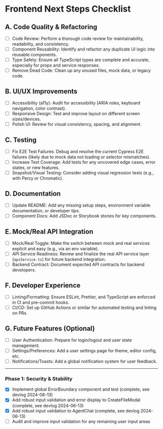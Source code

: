 # Frontend Next Steps Checklist

## A. Code Quality & Refactoring
- [ ] Code Review: Perform a thorough code review for maintainability, readability, and consistency.
- [ ] Component Reusability: Identify and refactor any duplicate UI logic into reusable components.
- [ ] Type Safety: Ensure all TypeScript types are complete and accurate, especially for props and service responses.
- [ ] Remove Dead Code: Clean up any unused files, mock data, or legacy code.

## B. UI/UX Improvements
- [ ] Accessibility (a11y): Audit for accessibility (ARIA roles, keyboard navigation, color contrast).
- [ ] Responsive Design: Test and improve layout on different screen sizes/devices.
- [ ] Polish UI: Review for visual consistency, spacing, and alignment.

## C. Testing
- [ ] Fix E2E Test Failures: Debug and resolve the current Cypress E2E failures (likely due to mock data not loading or selector mismatches).
- [ ] Increase Test Coverage: Add tests for any uncovered edge cases, error states, or new features.
- [ ] Snapshot/Visual Testing: Consider adding visual regression tests (e.g., with Percy or Chromatic).

## D. Documentation
- [ ] Update README: Add any missing setup steps, environment variable documentation, or developer tips.
- [ ] Component Docs: Add JSDoc or Storybook stories for key components.

## E. Mock/Real API Integration
- [ ] Mock/Real Toggle: Make the switch between mock and real services explicit and easy (e.g., via an env variable).
- [ ] API Service Readiness: Review and finalize the real API service layer (`apiService.ts`) for future backend integration.
- [ ] Backend Contract: Document expected API contracts for backend developers.

## F. Developer Experience
- [ ] Linting/Formatting: Ensure ESLint, Prettier, and TypeScript are enforced in CI and pre-commit hooks.
- [ ] CI/CD: Set up GitHub Actions or similar for automated testing and linting on PRs.

## G. Future Features (Optional)
- [ ] User Authentication: Prepare for login/logout and user state management.
- [ ] Settings/Preferences: Add a user settings page for theme, editor config, etc.
- [ ] Notifications/Toasts: Add a global notification system for user feedback.

---

### Phase 1: Security & Stability
- [x] Implement global ErrorBoundary component and test (complete, see devlog 2024-06-13)
- [x] Add robust input validation and error display to CreateFileModal (complete, see devlog 2024-06-13)
- [x] Add robust input validation to AgentChat (complete, see devlog 2024-06-13)
- [ ] Audit and improve input validation for any remaining user input areas 